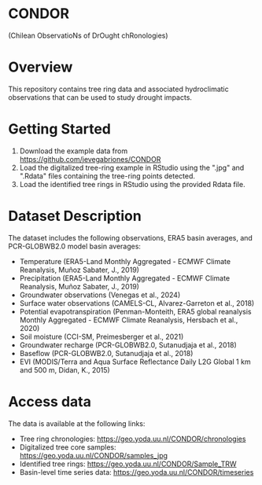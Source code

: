 CONDOR
=======
(Chilean ObservatioNs of DrOught chRonologies)


Overview
========
This repository contains tree ring data and associated hydroclimatic observations that can be used to study drought impacts.

Getting Started
===============
1. Download the example data from https://github.com/jevegabriones/CONDOR
2. Load the digitalized tree-ring example in RStudio using the ".jpg" and ".Rdata" files containing the tree-ring points detected.
3. Load the identified tree rings in RStudio using the provided Rdata file.

Dataset Description
===================
The dataset includes the following observations, ERA5 basin averages, and PCR-GLOBWB2.0 model basin averages:

- Temperature (ERA5-Land Monthly Aggregated - ECMWF Climate Reanalysis, Muñoz Sabater, J., 2019)
- Precipitation (ERA5-Land Monthly Aggregated - ECMWF Climate Reanalysis, Muñoz Sabater, J., 2019)
- Groundwater observations (Venegas et al., 2024)
- Surface water observations (CAMELS-CL, Alvarez-Garreton et al., 2018)
- Potential evapotranspiration (Penman-Monteith, ERA5 global reanalysis Monthly Aggregated - ECMWF Climate Reanalysis, Hersbach et al., 2020)
- Soil moisture (CCI-SM, Preimesberger et al., 2021)
- Groundwater recharge (PCR-GLOBWB2.0, Sutanudjaja et al., 2018)
- Baseflow (PCR-GLOBWB2.0, Sutanudjaja et al., 2018)
- EVI (MODIS/Terra and Aqua Surface Reflectance Daily L2G Global 1 km and 500 m, Didan, K., 2015)

Access data
============
The data is available at the following links:

- Tree ring chronologies: https://geo.yoda.uu.nl/CONDOR/chronologies
- Digitalized tree core samples: https://geo.yoda.uu.nl/CONDOR/samples_jpg
- Identified tree rings: https://geo.yoda.uu.nl/CONDOR/Sample_TRW
- Basin-level time series data: https://geo.yoda.uu.nl/CONDOR/timeseries
